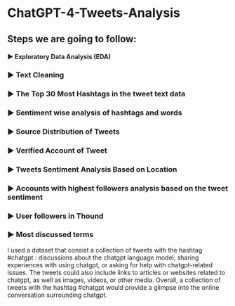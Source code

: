 # ChatGPT-4-Tweets-Analysis

## Steps we are going to follow:
#### ► Exploratory Data Analysis (EDA)
### ► Text Cleaning
### ► The Top 30 Most Hashtags in the tweet text data
### ► Sentiment wise analysis of hashtags and words
### ► Source Distribution of Tweets
### ► Verified Account of Tweet
### ► Tweets Sentiment Analysis Based on Location
### ► Accounts with highest followers analysis based on the tweet sentiment
### ► User followers in Thound
### ► Most discussed terms

I used a dataset that consist a collection of tweets with the hashtag #chatgpt : discussions about the chatgpt language model, sharing experiences with using chatgpt, or asking for help with chatgpt-related issues. The tweets could also include links to articles or websites related to chatgpt, as well as images, videos, or other media. Overall, a collection of tweets with the hashtag #chatgpt would provide a glimpse into the online conversation surrounding chatgpt.
